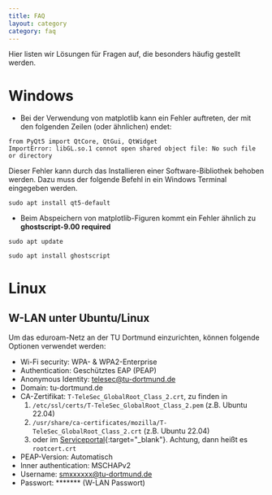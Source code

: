 ```yaml
---
title: FAQ
layout: category
category: faq
---
```


Hier listen wir Lösungen für Fragen auf, die besonders häufig gestellt werden.

# Windows

+ Bei der Verwendung von matplotlib kann ein Fehler auftreten,
  der mit den folgenden Zeilen (oder ähnlichen) endet:
```
from PyQt5 import QtCore, QtGui, QtWidget
ImportError: libGL.so.1 connot open shared object file: No such file or directory
```
Dieser Fehler kann durch das Installieren einer Software-Bibliothek behoben werden.
Dazu muss der folgende Befehl in ein Windows Terminal eingegeben werden.
```
sudo apt install qt5-default
```

+ Beim Abspeichern von matplotlib-Figuren
kommt ein Fehler ähnlich zu
**ghostscript-9.00 required**
```
sudo apt update
```
```
sudo apt install ghostscript
```


# Linux

## <a id="w-lan"></a>W-LAN unter Ubuntu/Linux

Um das eduroam-Netz an der TU Dortmund einzurichten, können folgende Optionen verwendet werden:
 - Wi-Fi security: WPA- & WPA2-Enterprise
 - Authentication: Geschütztes EAP (PEAP)
 - Anonymous Identity: telesec@tu-dortmund.de
 - Domain: tu-dortmund.de
 - CA-Zertifikat: `T-TeleSec_GlobalRoot_Class_2.crt`, zu finden in
    1. `/etc/ssl/certs/T-TeleSec_GlobalRoot_Class_2.pem` (z.B. Ubuntu 22.04)
    2. `/usr/share/ca-certificates/mozilla/T-TeleSec_GlobalRoot_Class_2.crt` (z.B. Ubuntu 22.04)
    3. oder im [Serviceportal](https://service.tu-dortmund.de/documents/d/intra/rootcert){:target="_blank"}. Achtung, dann heißt es `rootcert.crt`
 - PEAP-Version: Automatisch
 - Inner authentication: MSCHAPv2
 - Username: smxxxxxx@tu-dortmund.de
 - Passwort: \*\*\*\*\*\*\* (W-LAN Passwort)
